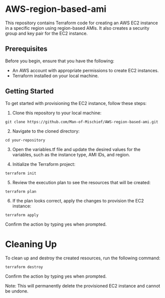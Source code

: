# AWS-region-based-ami
This repository contains Terraform code for creating an AWS EC2 instance in a specific region using region-based AMIs. It also creates a security group and key pair for the EC2 instance.

## Prerequisites

Before you begin, ensure that you have the following:

- An AWS account with appropriate permissions to create EC2 instances.
- Terraform installed on your local machine.

## Getting Started

To get started with provisioning the EC2 instance, follow these steps:

1. Clone this repository to your local machine:

```
git clone https://github.com/Man-of-Mischief/AWS-region-based-ami.git
```
2. Navigate to the cloned directory:

```
cd your-repository
```

3. Open the variables.tf file and update the desired values for the variables, such as the instance type, AMI IDs, and region.

4. Initialize the Terraform project:

```
terraform init
```

5. Review the execution plan to see the resources that will be created:

```
terraform plan
```

6. If the plan looks correct, apply the changes to provision the EC2 instance:

```
terraform apply
```

Confirm the action by typing yes when prompted.

# Cleaning Up

To clean up and destroy the created resources, run the following command:

```
terraform destroy
```

Confirm the action by typing yes when prompted.

Note: This will permanently delete the provisioned EC2 instance and cannot be undone.
